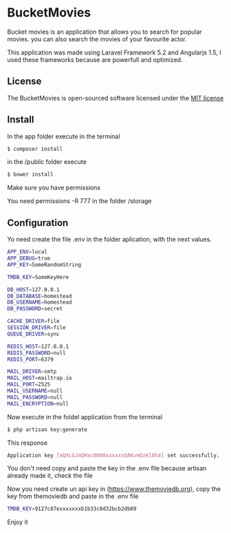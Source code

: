# BucketMovies

Bucket movies is an application that allows you to search for popular movies. you can also  search the movies of your favourite actor.

This application was made using Laravel Framework 5.2 and Angularjs 1.5, I used these frameworks because are powerfull and optimized.

## License

The BucketMovies is open-sourced software licensed under the [MIT license](http://opensource.org/licenses/MIT)

## Install

In the app folder execute in the terminal

```bash
$ composer install
```
in the /public folder execute 

```bash
$ bower install 
```
Make sure you have permissions

You need permissions -R 777 in the folder /storage

## Configuration

Yo need create the file .env in the folder aplication, with the next values.

```bash
APP_ENV=local
APP_DEBUG=true
APP_KEY=SomeRandomString

TMDB_KEY=SomeKeyHere

DB_HOST=127.0.0.1
DB_DATABASE=homestead
DB_USERNAME=homestead
DB_PASSWORD=secret

CACHE_DRIVER=file
SESSION_DRIVER=file
QUEUE_DRIVER=sync

REDIS_HOST=127.0.0.1
REDIS_PASSWORD=null
REDIS_PORT=6379

MAIL_DRIVER=smtp
MAIL_HOST=mailtrap.io
MAIL_PORT=2525
MAIL_USERNAME=null
MAIL_PASSWORD=null
MAIL_ENCRYPTION=null
```
Now execute in the foldel application from the terminal

```bash
$ php artisan key:generate 
```

This response

```bash
Application key [mQXLGJ4QHxc0000xxxxxsQAKvmQzKl8h4] set successfully.
```
You don't need copy and paste the key in the .env file because artisan already made it, check the file

Now you need create un api key in (https://www.themoviedb.org), copy the key from themoviedb and paste in
the .env file

```bash
TMDB_KEY=9127c87exxxxxxxb1b33c0d32bcb2db09
```

Enjoy it

